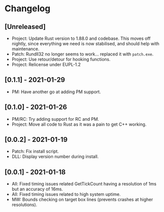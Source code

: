 # Changelog

## [Unreleased]

- Project: Update Rust version to 1.88.0 and codebase. This moves off nightly, since everything we need is now stabilised, and should help with maintenance.
- Patch: Rundll32 no longer seems to work... replaced it with `patch.exe`.
- Project: Use retour/detour for hooking functions.
- Project: Relicense under EUPL-1.2

## [0.1.1] - 2021-01-29

- PM: Have another go at adding PM support.

## [0.1.0] - 2021-01-26

- PM/RC: Try adding support for RC and PM.
- Project: Move all code to Rust as it was a pain to get C++ working.

## [0.0.2] - 2021-01-19

- Patch: Fix install script.
- DLL: Display version number during install.

## [0.0.1] - 2021-01-18

- All: Fixed timing issues related GetTickCount having a resolution of 1ms but an accuracy of 16ms.
- All: Fixed timing issues related to high system uptime.
- MW: Bounds checking on target box lines (prevents crashes at higher resolutions).
